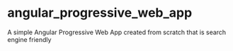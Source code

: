 # angular_progressive_web_app
A simple Angular Progressive Web App created from scratch that is search engine friendly

